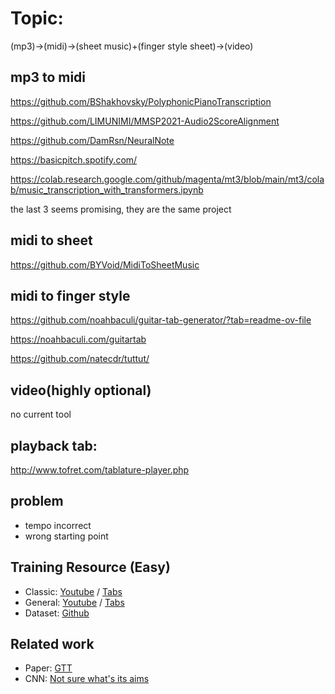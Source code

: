 # Topic:
(mp3)->(midi)->(sheet music)+(finger style sheet)->(video)

## mp3 to midi
https://github.com/BShakhovsky/PolyphonicPianoTranscription

https://github.com/LIMUNIMI/MMSP2021-Audio2ScoreAlignment

https://github.com/DamRsn/NeuralNote

https://basicpitch.spotify.com/

https://colab.research.google.com/github/magenta/mt3/blob/main/mt3/colab/music_transcription_with_transformers.ipynb

the last 3 seems promising, they are the same project

## midi to sheet
https://github.com/BYVoid/MidiToSheetMusic

## midi to finger style
https://github.com/noahbaculi/guitar-tab-generator/?tab=readme-ov-file

https://noahbaculi.com/guitartab

https://github.com/natecdr/tuttut/


## video(highly optional) 
no current tool

## playback tab:
http://www.tofret.com/tablature-player.php

## problem
- tempo incorrect
- wrong starting point

## Training Resource (Easy)
- Classic: [Youtube](https://www.youtube.com/@deakteetranscriptions/videos) / [Tabs](https://www.patreon.com/collection/213952?view=expanded)
- General: [Youtube](https://www.youtube.com/@vvxoFingerstyleTab/videos) / [Tabs](https://www.vvxofingerstyletab.com/soundtrack-mobile-legends.html)
- Dataset: [Github](https://github.com/marl/GuitarSet/tree/master?tab=readme-ov-file)

## Related work
- Paper: [GTT](https://arxiv.org/pdf/2309.09085)
- CNN: [Not sure what's its aims](https://github.com/andywiggins/tab-cnn/tree/master)

